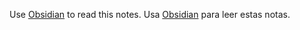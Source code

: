 Use [Obsidian](https://obsidian.md/) to read this notes.
Usa [Obsidian](https://obsidian.md/) para leer estas notas.
